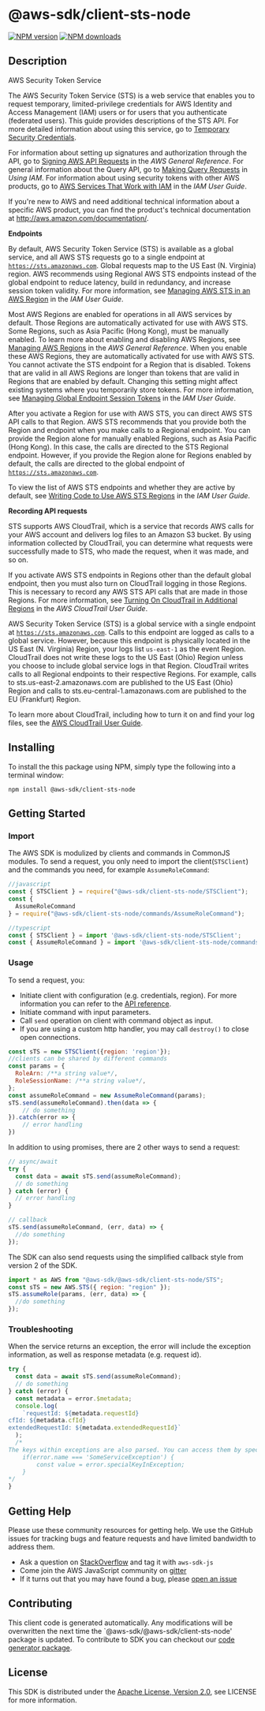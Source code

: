 # @aws-sdk/client-sts-node

[![NPM version](https://img.shields.io/npm/v/@aws-sdk/client-sts-node/preview.svg)](https://www.npmjs.com/package/@aws-sdk/client-sts-node)
[![NPM downloads](https://img.shields.io/npm/dm/@aws-sdk/client-sts-node.svg)](https://www.npmjs.com/package/@aws-sdk/client-sts-node)

## Description

<fullname>AWS Security Token Service</fullname> <p>The AWS Security Token Service (STS) is a web service that enables you to request temporary, limited-privilege credentials for AWS Identity and Access Management (IAM) users or for users that you authenticate (federated users). This guide provides descriptions of the STS API. For more detailed information about using this service, go to <a href="https://docs.aws.amazon.com/IAM/latest/UserGuide/id_credentials_temp.html">Temporary Security Credentials</a>. </p> <p>For information about setting up signatures and authorization through the API, go to <a href="https://docs.aws.amazon.com/general/latest/gr/signing_aws_api_requests.html">Signing AWS API Requests</a> in the <i>AWS General Reference</i>. For general information about the Query API, go to <a href="https://docs.aws.amazon.com/IAM/latest/UserGuide/IAM_UsingQueryAPI.html">Making Query Requests</a> in <i>Using IAM</i>. For information about using security tokens with other AWS products, go to <a href="https://docs.aws.amazon.com/IAM/latest/UserGuide/reference_aws-services-that-work-with-iam.html">AWS Services That Work with IAM</a> in the <i>IAM User Guide</i>. </p> <p>If you're new to AWS and need additional technical information about a specific AWS product, you can find the product's technical documentation at <a href="http://aws.amazon.com/documentation/">http://aws.amazon.com/documentation/</a>. </p> <p> <b>Endpoints</b> </p> <p>By default, AWS Security Token Service (STS) is available as a global service, and all AWS STS requests go to a single endpoint at <code>https://sts.amazonaws.com</code>. Global requests map to the US East (N. Virginia) region. AWS recommends using Regional AWS STS endpoints instead of the global endpoint to reduce latency, build in redundancy, and increase session token validity. For more information, see <a href="https://docs.aws.amazon.com/IAM/latest/UserGuide/id_credentials_temp_enable-regions.html">Managing AWS STS in an AWS Region</a> in the <i>IAM User Guide</i>.</p> <p>Most AWS Regions are enabled for operations in all AWS services by default. Those Regions are automatically activated for use with AWS STS. Some Regions, such as Asia Pacific (Hong Kong), must be manually enabled. To learn more about enabling and disabling AWS Regions, see <a href="https://docs.aws.amazon.com/general/latest/gr/rande-manage.html">Managing AWS Regions</a> in the <i>AWS General Reference</i>. When you enable these AWS Regions, they are automatically activated for use with AWS STS. You cannot activate the STS endpoint for a Region that is disabled. Tokens that are valid in all AWS Regions are longer than tokens that are valid in Regions that are enabled by default. Changing this setting might affect existing systems where you temporarily store tokens. For more information, see <a href="https://docs.aws.amazon.com/IAM/latest/UserGuide/id_credentials_temp_enable-regions.html#sts-regions-manage-tokens">Managing Global Endpoint Session Tokens</a> in the <i>IAM User Guide</i>.</p> <p>After you activate a Region for use with AWS STS, you can direct AWS STS API calls to that Region. AWS STS recommends that you provide both the Region and endpoint when you make calls to a Regional endpoint. You can provide the Region alone for manually enabled Regions, such as Asia Pacific (Hong Kong). In this case, the calls are directed to the STS Regional endpoint. However, if you provide the Region alone for Regions enabled by default, the calls are directed to the global endpoint of <code>https://sts.amazonaws.com</code>.</p> <p>To view the list of AWS STS endpoints and whether they are active by default, see <a href="https://docs.aws.amazon.com/IAM/latest/UserGuide/id_credentials_temp_enable-regions.html#id_credentials_temp_enable-regions_writing_code">Writing Code to Use AWS STS Regions</a> in the <i>IAM User Guide</i>.</p> <p> <b>Recording API requests</b> </p> <p>STS supports AWS CloudTrail, which is a service that records AWS calls for your AWS account and delivers log files to an Amazon S3 bucket. By using information collected by CloudTrail, you can determine what requests were successfully made to STS, who made the request, when it was made, and so on.</p> <p>If you activate AWS STS endpoints in Regions other than the default global endpoint, then you must also turn on CloudTrail logging in those Regions. This is necessary to record any AWS STS API calls that are made in those Regions. For more information, see <a href="https://docs.aws.amazon.com/awscloudtrail/latest/userguide/aggregating_logs_regions_turn_on_ct.html">Turning On CloudTrail in Additional Regions</a> in the <i>AWS CloudTrail User Guide</i>.</p> <p>AWS Security Token Service (STS) is a global service with a single endpoint at <code>https://sts.amazonaws.com</code>. Calls to this endpoint are logged as calls to a global service. However, because this endpoint is physically located in the US East (N. Virginia) Region, your logs list <code>us-east-1</code> as the event Region. CloudTrail does not write these logs to the US East (Ohio) Region unless you choose to include global service logs in that Region. CloudTrail writes calls to all Regional endpoints to their respective Regions. For example, calls to sts.us-east-2.amazonaws.com are published to the US East (Ohio) Region and calls to sts.eu-central-1.amazonaws.com are published to the EU (Frankfurt) Region.</p> <p>To learn more about CloudTrail, including how to turn it on and find your log files, see the <a href="https://docs.aws.amazon.com/awscloudtrail/latest/userguide/what_is_cloud_trail_top_level.html">AWS CloudTrail User Guide</a>.</p>

## Installing

To install the this package using NPM, simply type the following into a terminal window:

```
npm install @aws-sdk/client-sts-node
```

## Getting Started

### Import

The AWS SDK is modulized by clients and commands in CommonJS modules. To send a request, you only need to import the client(`STSClient`) and the commands you need, for example `AssumeRoleCommand`:

```javascript
//javascript
const { STSClient } = require("@aws-sdk/client-sts-node/STSClient");
const {
  AssumeRoleCommand
} = require("@aws-sdk/client-sts-node/commands/AssumeRoleCommand");
```

```javascript
//typescript
const { STSClient } = import '@aws-sdk/client-sts-node/STSClient';
const { AssumeRoleCommand } = import '@aws-sdk/client-sts-node/commands/AssumeRoleCommand';
```

### Usage

To send a request, you:

- Initiate client with configuration (e.g. credentials, region). For more information you can refer to the [API reference][].
- Initiate command with input parameters.
- Call `send` operation on client with command object as input.
- If you are using a custom http handler, you may call `destroy()` to close open connections.

```javascript
const sTS = new STSClient({region: 'region'});
//clients can be shared by different commands
const params = {
  RoleArn: /**a string value*/,
  RoleSessionName: /**a string value*/,
};
const assumeRoleCommand = new AssumeRoleCommand(params);
sTS.send(assumeRoleCommand).then(data => {
    // do something
}).catch(error => {
    // error handling
})
```

In addition to using promises, there are 2 other ways to send a request:

```javascript
// async/await
try {
  const data = await sTS.send(assumeRoleCommand);
  // do something
} catch (error) {
  // error handling
}
```

```javascript
// callback
sTS.send(assumeRoleCommand, (err, data) => {
  //do something
});
```

The SDK can also send requests using the simplified callback style from version 2 of the SDK.

```javascript
import * as AWS from "@aws-sdk/@aws-sdk/client-sts-node/STS";
const sTS = new AWS.STS({ region: "region" });
sTS.assumeRole(params, (err, data) => {
  //do something
});
```

### Troubleshooting

When the service returns an exception, the error will include the exception information, as well as response metadata (e.g. request id).

```javascript
try {
  const data = await sTS.send(assumeRoleCommand);
  // do something
} catch (error) {
  const metadata = error.$metadata;
  console.log(
    `requestId: ${metadata.requestId}
cfId: ${metadata.cfId}
extendedRequestId: ${metadata.extendedRequestId}`
  );
  /*
The keys within exceptions are also parsed. You can access them by specifying exception names:
    if(error.name === 'SomeServiceException') {
        const value = error.specialKeyInException;
    }
*/
}
```

## Getting Help

Please use these community resources for getting help. We use the GitHub issues for tracking bugs and feature requests and have limited bandwidth to address them.

- Ask a question on [StackOverflow](https://stackoverflow.com/questions/tagged/aws-sdk-js) and tag it with `aws-sdk-js`
- Come join the AWS JavaScript community on [gitter](https://gitter.im/aws/aws-sdk-js-v3)
- If it turns out that you may have found a bug, please [open an issue](https://github.com/aws/aws-sdk-js-v3/issues)

## Contributing

This client code is generated automatically. Any modifications will be overwritten the next time the `@aws-sdk/@aws-sdk/client-sts-node' package is updated. To contribute to SDK you can checkout our [code generator package][].

## License

This SDK is distributed under the
[Apache License, Version 2.0](http://www.apache.org/licenses/LICENSE-2.0),
see LICENSE for more information.

[code generator package]: https://github.com/aws/aws-sdk-js-v3/tree/master/packages/service-types-generator
[api reference]: https://docs.aws.amazon.com/AWSJavaScriptSDK/latest/

